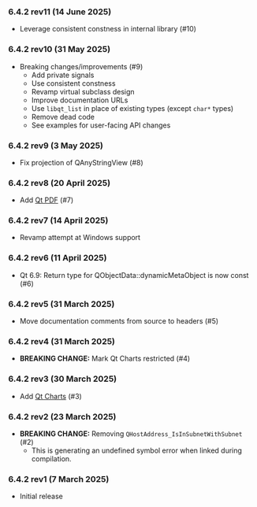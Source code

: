 
### 6.4.2 rev11 (14 June 2025)

* Leverage consistent constness in internal library (#10)

### 6.4.2 rev10 (31 May 2025)

* Breaking changes/improvements (#9)
  * Add private signals
  * Use consistent constness
  * Revamp virtual subclass design
  * Improve documentation URLs
  * Use `libqt_list` in place of existing types (except `char*` types)
  * Remove dead code
  * See examples for user-facing API changes

### 6.4.2 rev9 (3 May 2025)

* Fix projection of QAnyStringView (#8)

### 6.4.2 rev8 (20 April 2025)

* Add [Qt PDF](https://doc.qt.io/qt-6/qtpdf-index.html) (#7)

### 6.4.2 rev7 (14 April 2025)

* Revamp attempt at Windows support

### 6.4.2 rev6 (11 April 2025)

* Qt 6.9: Return type for QObjectData::dynamicMetaObject is now const (#6)

### 6.4.2 rev5 (31 March 2025)

* Move documentation comments from source to headers (#5)

### 6.4.2 rev4 (31 March 2025)

* **BREAKING CHANGE:** Mark Qt Charts restricted (#4)

### 6.4.2 rev3 (30 March 2025)

* Add [Qt Charts](https://doc.qt.io/qt-6/qtcharts-index.html) (#3)

### 6.4.2 rev2 (23 March 2025)

* **BREAKING CHANGE:** Removing `QHostAddress_IsInSubnetWithSubnet` (#2)
  * This is generating an undefined symbol error when linked during compilation.

### 6.4.2 rev1 (7 March 2025)

* Initial release
